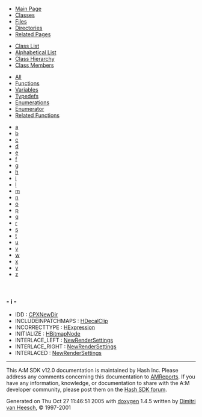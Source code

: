 <div class="tabs">

- [Main Page](index.md)
- <span id="current">[Classes](annotated.md)</span>
- [Files](files.md)
- [Directories](dirs.md)
- [Related Pages](pages.md)

</div>

<div class="tabs">

- [Class List](annotated.md)
- [Alphabetical List](classes.md)
- [Class Hierarchy](hierarchy.md)
- <span id="current">[Class Members](functions.md)</span>

</div>

<div class="tabs">

- [All](functions.md)
- [Functions](functions_func.md)
- [Variables](functions_vars.md)
- [Typedefs](functions_type.md)
- [Enumerations](functions_enum.md)
- <span id="current">[Enumerator](functions_eval.md)</span>
- [Related Functions](functions_rela.md)

</div>

<div class="tabs">

- [a](functions_eval.md#index_a)
- [b](functions_eval_0x62.md#index_b)
- [c](functions_eval_0x63.md#index_c)
- [d](functions_eval_0x64.md#index_d)
- [e](functions_eval_0x65.md#index_e)
- [f](functions_eval_0x66.md#index_f)
- [g](functions_eval_0x67.md#index_g)
- [h](functions_eval_0x68.md#index_h)
- <span id="current">[i](functions_eval_0x69.md#index_i)</span>
- [l](functions_eval_0x6c.md#index_l)
- [m](functions_eval_0x6d.md#index_m)
- [n](functions_eval_0x6e.md#index_n)
- [o](functions_eval_0x6f.md#index_o)
- [p](functions_eval_0x70.md#index_p)
- [q](functions_eval_0x71.md#index_q)
- [r](functions_eval_0x72.md#index_r)
- [s](functions_eval_0x73.md#index_s)
- [t](functions_eval_0x74.md#index_t)
- [u](functions_eval_0x75.md#index_u)
- [v](functions_eval_0x76.md#index_v)
- [w](functions_eval_0x77.md#index_w)
- [x](functions_eval_0x78.md#index_x)
- [y](functions_eval_0x79.md#index_y)
- [z](functions_eval_0x7a.md#index_z)

</div>

 

### <span id="index_i" class="anchor">- i -</span>

- IDD : <a href="classCPXNewDir.md#dca29a1140aadadfd92b34a02fa516ef54cd7e9e2c9d0e00a88e3770b81ee161" class="el">CPXNewDir</a>
- INCLUDEINPATCHMAPS : <a href="classHDecalClip.md#68986ab776eb5d6b5a809a1c005a7300a202ff32bf6894b4417eb8c39d8e1b7d" class="el">HDecalClip</a>
- INCORRECTTYPE : <a href="classHExpression.md#dca29a1140aadadfd92b34a02fa516ef91f1f9d32cc6760c6e8c898d57b4a5a5" class="el">HExpression</a>
- INITIALIZE : <a href="classHBitmapNode.md#a481861fff87f0ebf88ec15d9e206f9067d00896560d72e79b9aa815b703e9b0" class="el">HBitmapNode</a>
- INTERLACE_LEFT : <a href="classNewRenderSettings.md#60e3c12db6ddaae1f88a6e0e8d5118e0e603876a1601e97a6a31ceb3262153d0" class="el">NewRenderSettings</a>
- INTERLACE_RIGHT : <a href="classNewRenderSettings.md#60e3c12db6ddaae1f88a6e0e8d5118e084fa4a16db1783c2cfc26431ab816527" class="el">NewRenderSettings</a>
- INTERLACED : <a href="classNewRenderSettings.md#1378d7d8767899287b0407055215aa4e8472c10b48f63928211bd72d1888071f" class="el">NewRenderSettings</a>

------------------------------------------------------------------------

<span class="small">This A:M SDK v12.0 documentation is maintained by Hash Inc. Please address any comments concerning this documentation to [AMReports](http://www.hash.com/reports). If you have any information, knowledge, or documentation to share with the A:M developer community, please post them on the [Hash SDK forum](http://www.hash.com/forums/index.php?showforum=11).</span>

Generated on Thu Oct 27 11:46:51 2005 with [<span class="image placeholder" original-image-src="doxygen.png" original-image-title="" height="45" width="100" align="middle" border="0">doxygen</span>](http://www.doxygen.org/index.html) 1.4.5 written by [Dimitri van Heesch](mailto:dimitri@stack.nl), © 1997-2001
